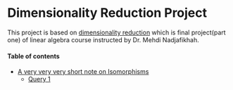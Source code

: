 # Dimensionality Reduction Project

This project is based on [dimensionality reduction](https://github.com/alirezadoostimehr/dimensionality-reduction/blob/main/LinearAlgebra.pdf) which is final project(part one) of linear algebra course instructed by Dr. Mehdi Nadjafikhah.


#### Table of contents

* [A very very very short note on Isomorphisms](#a-very-very-very-short-note-on-isomorphisms)
  * [Query 1](#query-1)

